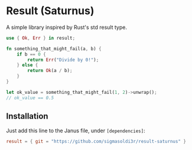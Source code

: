 # Result (Saturnus)

A simple library inspired by Rust's std result type.

```rs
use { Ok, Err } in result;

fn something_that_might_fail(a, b) {
    if b == 0 {
        return Err("Divide by 0!");
    } else {
        return Ok(a / b);
    }
}

let ok_value = something_that_might_fail(1, 2)->unwrap();
// ok_value == 0.5
```

## Installation

Just add this line to the Janus file, under `[dependencies]`:

```toml
result = { git = "https://github.com/sigmasoldi3r/result-saturnus" }
```
